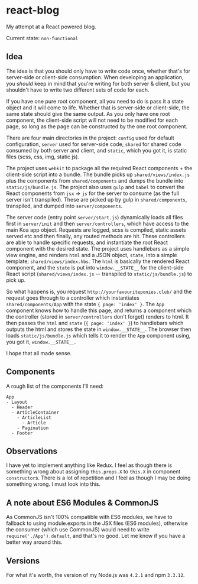 # react-blog

My attempt at a React powered blog.  

Current state: `non-functional`  

## Idea

The idea is that you should only have to write code once, whether that's for server-side or client-side consumption. When developing an application, you *should* keep in mind that you're writing for both server & client, but you shouldn't have to write two different sets of code for each.

If you have one pure root component, all you need to do is pass it a state object and it will come to life. Whether that is server-side or client-side, the same state should give the same output. As you only have one root component, the client-side script will not need to be modified for each page, so long as the page can be constructed by the one root component.

There are four main directories in the project: `config` used for default configuration, `server` used for server-side code, `shared` for shared code consumed by both server and client, and `static`, which you got it, is static files (scss, css, img, static js).

The project uses `webkit` to package all the required React components + the client-side script into a bundle. The bundle picks up `shared/views/index.js` plus the components from `shared/components` and dumps the bundle into `static/js/bundle.js`. The project also uses `gulp` and `babel` to convert the React components from `jsx` => `js` for the server to consume (as the full server isn't transpiled). These are picked up by gulp in `shared/components`, transpiled, and dumped into `server/components`.

The server code (entry point `server/start.js`) dynamically loads all files first in `server/init` and then `server/controllers`, which have access to the main Koa app object. Requests are logged, scss is compiled, static assets served etc and then finally, any routed methods are hit. These controllers are able to handle specific requests, and instantiate the root React component with the desired state. The project uses handlebars as a simple view engine, and renders `html` and a JSON object, `state`, into a simple template; `shared/views/index.hbs`. The `html` is basically the rendered React component, and the `state` is put into `window.__STATE__` for the client-side React script (`shared/views/index.js` -- transpiled to `static/js/bundle.js`) to pick up.

So what happens is, you request `http://yourfavouriteponies.club/` and the request goes through to a controller which instantiates `shared/components/App` with the state `{ page: 'index' }`. The `App` component knows how to handle this page, and returns a component which the controller (stored in `server/controllers` don't forget) renders to html. It then passes the `html` and `state` (`{ page: 'index' }`) to handlebars which outputs the html and stores the state in `window.__STATE__`. The browser then loads `static/js/bundle.js` which tells it to render the `App` component using, you got it, `window.__STATE__`.

I hope that all made sense.

## Components

A rough list of the components I'll need:

    App
    - Layout
      - Header
      - ArticleContainer
        - ArticleList
          - Article
        - Pagination
      - Footer

## Observations

I have yet to implement anything like Redux. I feel as though there is something wrong about assigning `this.props.X` to `this.X` in component `constructor`s. There is a lot of repetition and I feel as though I may be doing something wrong. I must look into this.

## A note about ES6 Modules & CommonJS

As CommonJS isn't 100% compatible with ES6 modules, we have to fallback to using module.exports in the JSX files (ES6 modules), otherwise the consumer (which use CommonJS) would need to write `require('./App').default`, and that's no good. Let me know if you have a better way around this.

## Versions

For what it's worth, the version of my Node.js was `4.2.1` and npm `3.3.12`.
